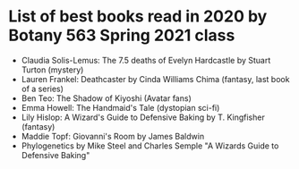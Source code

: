# List of best books read in 2020 by Botany 563 Spring 2021 class

- Claudia Solis-Lemus: The 7.5 deaths of Evelyn Hardcastle by Stuart Turton (mystery)
- Lauren Frankel: Deathcaster by Cinda Williams Chima (fantasy, last book of a series)
- Ben Teo: The Shadow of Kiyoshi (Avatar fans)
- Emma Howell: The Handmaid's Tale (dystopian sci-fi)
- Lily Hislop: A Wizard's Guide to Defensive Baking by T. Kingfisher (fantasy)
- Maddie Topf: Giovanni's Room by James Baldwin
- Phylogenetics by Mike Steel and Charles Semple
"A Wizards Guide to Defensive Baking" 



